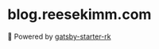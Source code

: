 # blog.reesekimm.com

🚀 Powered by [gatsby-starter-rk](https://github.com/reesekimm/gatsby-starter-rk)
